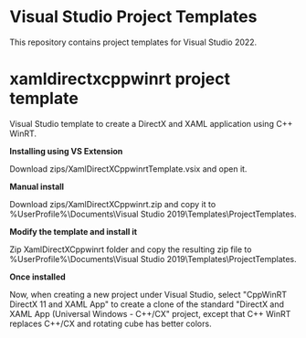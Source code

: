 # Visual Studio Project Templates
This repository contains project templates for Visual Studio 2022.

# xamldirectxcppwinrt project template
Visual Studio template to create a DirectX and XAML application using C++ WinRT.

**Installing using VS Extension**

Download zips/XamlDirectXCppwinrtTemplate.vsix and open it.

**Manual install**

Download zips/XamlDirectXCppwinrt.zip and copy it to %UserProfile%\Documents\Visual Studio 2019\Templates\ProjectTemplates.

**Modify the template and install it**

Zip XamlDirectXCppwinrt folder and copy the resulting zip file to %UserProfile%\Documents\Visual Studio 2019\Templates\ProjectTemplates.

**Once installed**

Now, when creating a new project under Visual Studio, select "CppWinRT DirectX 11 and XAML App" to create a clone of the standard "DirectX and XAML App (Universal Windows - C++/CX" project, except that C++ WinRT replaces C++/CX and rotating cube has better colors.

